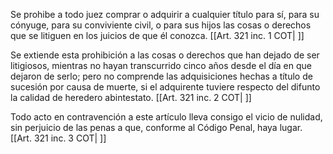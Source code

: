 Se prohibe a todo juez comprar o adquirir a cualquier título para sí, para su cónyuge, para su conviviente civil, o para sus hijos las cosas o derechos que se litiguen en los juicios de que él conozca. [[Art. 321 inc. 1 COT| ]]

Se extiende esta prohibición a las cosas o derechos que han dejado de ser litigiosos, mientras no hayan transcurrido cinco años desde el día en que dejaron de serlo; pero no comprende las adquisiciones hechas a título de sucesión por causa de muerte, si el adquirente tuviere respecto del difunto la calidad de heredero abintestato. [[Art. 321 inc. 2 COT| ]]

Todo acto en contravención a este artículo lleva consigo el vicio de nulidad, sin perjuicio de las penas a que, conforme al Código Penal, haya lugar. [[Art. 321 inc. 3 COT| ]]